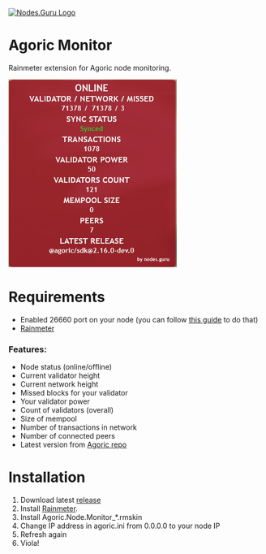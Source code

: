 [![Nodes.Guru Logo](https://api.nodes.guru/nodesguru_wide.png "Nodes.Guru Logo")](https://api.nodes.guru/nodesguru_wide.png "Nodes.Guru Logo")
# Agoric Monitor
Rainmeter extension for Agoric node monitoring.

![Widget Preview](https://github.com/NodesGuru/agoric-monitor/raw/main/%40Resources/v1.png)

# Requirements
 * Enabled 26660 port on your node (you can follow [this guide](https://nodes.guru/agoric/setup-guide/en) to do that)
 * [Rainmeter ](https://www.rainmeter.net)
 
### Features:
 * Node status (online/offline)
 * Current validator height
 * Current network height
 * Missed blocks for your validator
 * Your validator power
 * Count of validators (overall)
 * Size of mempool
 * Number of transactions in network
 * Number of connected peers
 * Latest version from [Agoric repo](https://github.com/Agoric/agoric-sdk)

# Installation

 1. Download latest [release](https://github.com/NodesGuru/agoric-monitor/releases/tag/stable)
 2. Install [Rainmeter](https://www.rainmeter.net).
 3. Install Agoric.Node.Monitor_\*.rmskin
 4. Change IP address in agoric.ini from 0.0.0.0 to your node IP
 5. Refresh again
 6. Viola!
